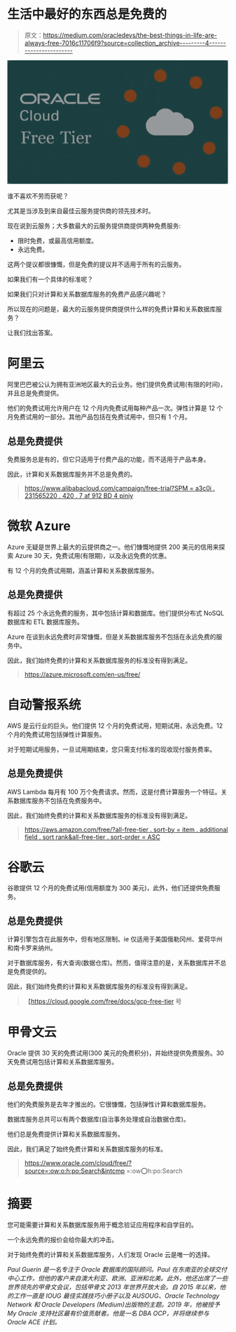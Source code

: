 # 生活中最好的东西总是免费的

> 原文：<https://medium.com/oracledevs/the-best-things-in-life-are-always-free-7016c11706f9?source=collection_archive---------4----------------------->

![](img/738f0cc88e2c64be176c611d0c2152af.png)

谁不喜欢不劳而获呢？

尤其是当涉及到来自最佳云服务提供商的领先技术时。

现在说到云服务；大多数最大的云服务提供商提供两种免费服务:

*   限时免费，或最高信用额度。
*   永远免费。

这两个提议都很慷慨，但是免费的提议并不适用于所有的云服务。

如果我们有一个具体的标准呢？

如果我们只对计算和关系数据库服务的免费产品感兴趣呢？

所以现在的问题是，最大的云服务提供商提供什么样的免费计算和关系数据库服务？

让我们找出答案。

# 阿里云

阿里巴巴被公认为拥有亚洲地区最大的云业务。他们提供免费试用(有限的时间)，并且总是免费提供。

他们的免费试用允许用户在 12 个月内免费试用每种产品一次。弹性计算是 12 个月免费试用的一部分。其他产品包括在免费试用中，但只有 1 个月。

## 总是免费提供

免费服务总是有的，但它只适用于付费产品的功能，而不适用于产品本身。

因此，计算和关系数据库服务并不总是免费的。

> [https://www.alibabacloud.com/campaign/free-trial?SPM = a3c0i . 231565220 . 420 . 7 af 912 BD 4 piniy](https://www.alibabacloud.com/campaign/free-trial?spm=a3c0i.239195.3156523820.420.7af912bd4PinIy)

# 微软 Azure

Azure 无疑是世界上最大的云提供商之一。他们慷慨地提供 200 美元的信用来探索 Azure 30 天，免费试用(有限期)，以及永远免费的优惠。

有 12 个月的免费试用期，涵盖计算和关系数据库服务。

## 总是免费提供

有超过 25 个永远免费的服务，其中包括计算和数据库。他们提供分布式 NoSQL 数据库和 ETL 数据库服务。

Azure 在谈到永远免费时非常慷慨，但是关系数据库服务不包括在永远免费的服务中。

因此，我们始终免费的计算和关系数据库服务的标准没有得到满足。

> https://azure.microsoft.com/en-us/free/

# 自动警报系统

AWS 是云行业的巨头。他们提供 12 个月的免费试用，短期试用，永远免费。12 个月的免费试用包括弹性计算服务。

对于短期试用服务，一旦试用期结束，您只需支付标准的现收现付服务费率。

## 总是免费提供

AWS Lambda 每月有 100 万个免费请求。然而，这是付费计算服务一个特征。关系数据库服务不包括在免费服务中。

因此，我们始终免费的计算和关系数据库服务的标准没有得到满足。

> [https://aws.amazon.com/free/?all-free-tier . sort-by = item . additional field . sort rank&all-free-tier . sort-order = ASC](https://aws.amazon.com/free/?all-free-tier.sort-by=item.additionalFields.SortRank&all-free-tier.sort-order=asc)

# 谷歌云

谷歌提供 12 个月的免费试用(信用额度为 300 美元)，此外，他们还提供免费服务。

## 总是免费提供

计算引擎包含在此服务中，但有地区限制。ie 仅适用于美国俄勒冈州、爱荷华州和南卡罗来纳州。

对于数据库服务，有大查询(数据仓库)。然而，值得注意的是，关系数据库并不总是免费提供的。

因此，我们始终免费的计算和关系数据库服务的标准没有得到满足。

> 【https://cloud.google.com/free/docs/gcp-free-tier 号

# 甲骨文云

Oracle 提供 30 天的免费试用(300 美元的免费积分)，并始终提供免费服务。30 天免费试用包括计算和关系数据库服务。

## 总是免费提供

他们的免费服务是去年才推出的。它很慷慨，包括弹性计算和数据库服务。

数据库服务总共可以有两个数据库(自治事务处理或自治数据仓库)。

他们总是免费提供计算和关系数据库服务。

因此，我们满足了始终免费计算和关系数据库服务的标准。

> https://www.oracle.com/cloud/free/?source=:ow:o:h:po:Search&intcmp =:ow:o:h:po:Search

# 摘要

您可能需要计算和关系数据库服务用于概念验证应用程序和自学目的。

一个永远免费的报价会给你最大的冲击。

对于始终免费的计算和关系数据库服务，人们发现 Oracle 云是唯一的选择。

*Paul Guerin 是一名专注于 Oracle 数据库的国际顾问。Paul 在东南亚的全球交付中心工作，但他的客户来自澳大利亚、欧洲、亚洲和北美。此外，他还出席了一些世界领先的甲骨文会议，包括甲骨文 2013 年世界开放大会。自 2015 年以来，他的工作一直是 IOUG 最佳实践技巧小册子以及 AUSOUG、Oracle Technology Network 和 Oracle Developers (Medium)出版物的主题。2019 年，他被授予 My Oracle 支持社区最有价值贡献者。他是一名 DBA OCP，并将继续参与 Oracle ACE 计划。*